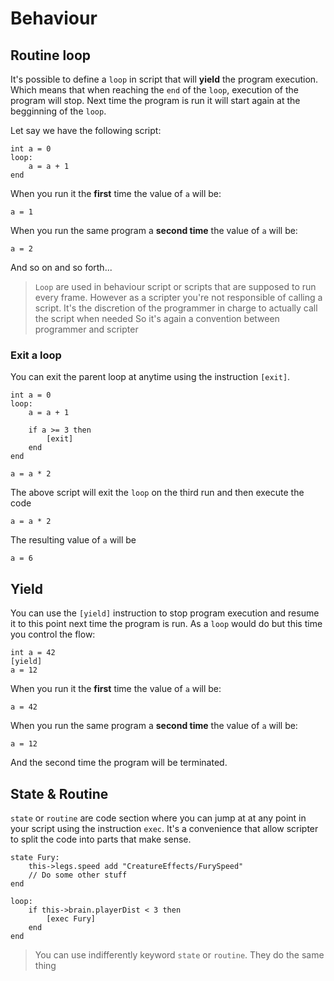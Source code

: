 # Behaviour

## Routine loop

It's possible to define a `loop` in script that will **yield** the program execution.
Which means that when reaching the `end` of the `loop`, execution of the program will stop.
Next time the program is run it will start again at the begginning of the `loop`.

Let say we have the following script:

    int a = 0
    loop:
        a = a + 1
    end

When you run it the **first** time the value of `a` will be:

    a = 1

When you run the same program a **second time** the value of `a` will be:

    a = 2

And so on and so forth...

> `Loop` are used in behaviour script or scripts that are supposed to run every frame.
> However as a scripter you're not responsible of calling a script. It's the discretion
> of the programmer in charge to actually call the script when needed
> So it's again a convention between programmer and scripter

### Exit a loop

You can exit the parent loop at anytime using the instruction `[exit]`.

    int a = 0
    loop:
        a = a + 1

        if a >= 3 then
            [exit]
        end
    end

    a = a * 2

The above script will exit the `loop` on the third run and then execute the code

    a = a * 2

The resulting value of `a` will be

    a = 6

## Yield

You can use the `[yield]` instruction to stop program execution and resume it to this point next time the program is run.
As a `loop` would do but this time you control the flow:

    int a = 42
    [yield]
    a = 12

When you run it the **first** time the value of `a` will be:

    a = 42

When you run the same program a **second time** the value of `a` will be:

    a = 12

And the second time the program will be terminated.

## State & Routine

`state` or `routine` are code section where you can jump at at any point in your script using the instruction `exec`.
It's a convenience that allow scripter to split the code into parts that make sense.

    state Fury:
        this->legs.speed add "CreatureEffects/FurySpeed"
        // Do some other stuff
    end

    loop:
        if this->brain.playerDist < 3 then
            [exec Fury]
        end
    end

> You can use indifferently keyword `state` or `routine`. They do the same thing
